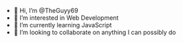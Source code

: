 - 👋 Hi, I’m @TheGuyy69
- 👀 I’m interested in Web Development
- 🌱 I’m currently learning JavaScript
- 💞️ I’m looking to collaborate on anything I can possibly do

<!---
TheGuyy69 is a ✨ special ✨ repository because its `README.md` (this file) appears on your GitHub profile.
You can click the Preview link to take a look at your changes.
--->
